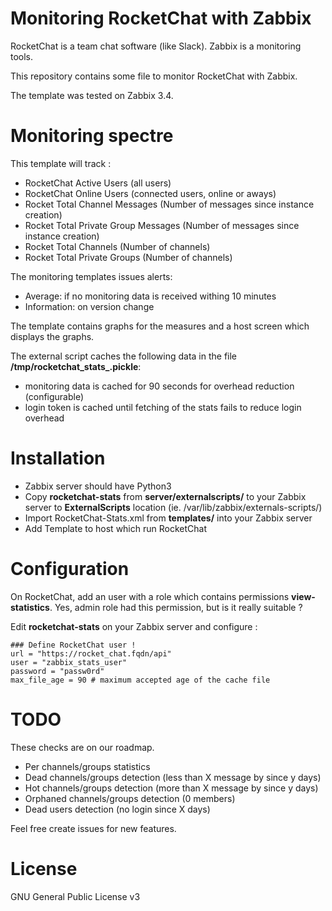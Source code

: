 # Monitoring RocketChat with Zabbix

RocketChat is a team chat software (like Slack). Zabbix is a monitoring tools.

This repository contains some file to monitor RocketChat with Zabbix.

The template was tested on Zabbix 3.4.

# Monitoring spectre

This template will track :
  * RocketChat Active Users (all users)
  * RocketChat Online Users (connected users, online or aways)
  * Rocket Total Channel Messages (Number of messages since instance creation)
  * Rocket Total Private Group Messages (Number of messages since instance creation)
  * Rocket Total Channels (Number of channels)
  * Rocket Total Private Groups (Number of channels)
  
The monitoring templates issues alerts:
  * Average: if no monitoring data is received withing 10 minutes
  * Information: on version change
  
The template contains graphs for the measures and a host screen which displays the graphs.

The external script caches the following data in the file **/tmp/rocketchat_stats_<numeric id of the user>.pickle**:
 * monitoring data is cached for 90 seconds for overhead reduction (configurable)
 * login token is cached until fetching of the stats fails to reduce login overhead 

# Installation

  * Zabbix server should have Python3
  * Copy **rocketchat-stats** from  **server/externalscripts/** to your Zabbix server to **ExternalScripts** location (ie. /var/lib/zabbix/externals-scripts/)
  * Import RocketChat-Stats.xml from **templates/** into your Zabbix server
  * Add Template to host which run RocketChat 

# Configuration

On RocketChat, add an user with a role which contains permissions **view-statistics**. Yes, admin role had this permission, but is it really suitable ?

Edit **rocketchat-stats** on your Zabbix server and configure :

```
### Define RocketChat user !
url = "https://rocket_chat.fqdn/api"
user = "zabbix_stats_user"
password = "passw0rd"
max_file_age = 90 # maximum accepted age of the cache file
```

# TODO

These checks are on our roadmap.

 * Per channels/groups statistics
 * Dead channels/groups detection (less than X message by since y days)
 * Hot channels/groups detection (more than X message by since y days)
 * Orphaned channels/groups detection (0 members)
 * Dead users detection (no login since X days)
  
Feel free create issues for new features.
  
# License
GNU General Public License v3

